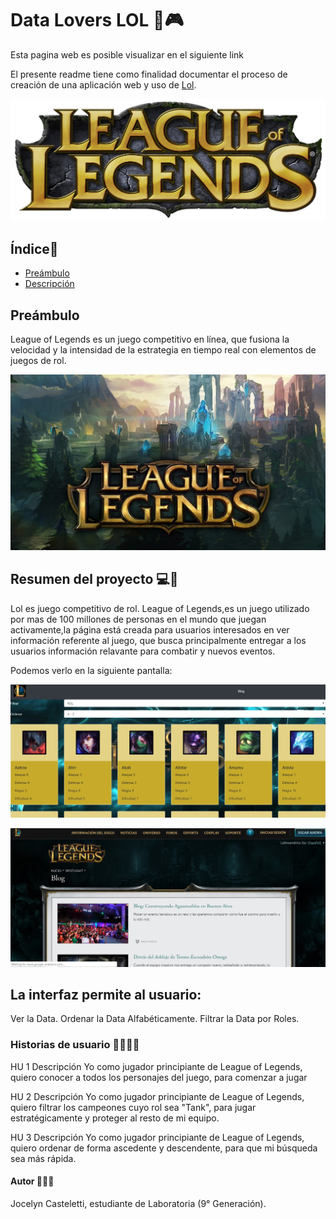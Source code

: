 # Data Lovers LOL 👾🎮
Esta pagina web es posible visualizar en el siguiente link


El presente readme tiene como finalidad documentar el proceso de creación de una aplicación web y uso de [Lol](https://es.wikipedia.org/wiki/League_of_Legends).


![Logo](src/img/logo.jpg)

## Índice📜

* [Preámbulo](#preámbulo)
* [Descripción](#resumen-del-proyecto)

## Preámbulo
League of Legends es un juego competitivo en línea, que fusiona la velocidad y la intensidad de la estrategia en tiempo real con elementos de juegos de rol.

![Pantalla](src/img/lolfondo.jpg)

## Resumen del proyecto 💻📝

Lol es juego competitivo de rol.
League of Legends,es un juego utilizado por mas de 100 millones de personas en el mundo que juegan activamente,la página está creada para usuarios interesados en ver información referente al juego, que busca principalmente entregar a los usuarios información relavante para combatir y nuevos eventos.

Podemos verlo en la siguiente pantalla:

![Pantalla1](src/img/pantalla1.jpg)


![Pantalla2](src/img/pantalla2.jpg)

## La interfaz permite al usuario:

Ver la Data.
Ordenar la Data Alfabéticamente.
Filtrar la Data por Roles.

### Historias de usuario 👩🏻🧔🏻
HU 1
Descripción
Yo como jugador principiante de League of Legends, quiero conocer a todos los personajes del juego, para comenzar a jugar


HU 2
Descripción
Yo como jugador principiante de League of Legends, quiero filtrar los campeones cuyo rol sea "Tank", para jugar estratégicamente y proteger al resto de mi equipo.

HU 3
Descripción
Yo como jugador principiante de League of Legends, quiero ordenar de forma ascedente y descendente, para que mi búsqueda sea más rápida.


#### Autor 👩🏻📌
Jocelyn Casteletti, estudiante de Laboratoria (9° Generación).